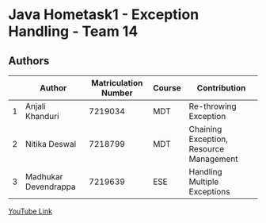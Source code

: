 # Java Hometask1 - Exception Handling - Team 14

## Authors
| | Author  | Matriculation Number | Course | Contribution |
| - | ---------- | -------------------- | ------ | ------------ |
| 1 | Anjali Khanduri | 7219034 | MDT | Re-throwing Exception |
| 2 | Nitika Deswal | 7218799 | MDT | Chaining Exception, Resource Management |
| 3 | Madhukar Devendrappa  | 7219639 | ESE | Handling Multiple Exceptions |

[YouTube Link](https://youtu.be/9oxedI5uIz0?si=0BBJKDmZ55Svwcwv)
